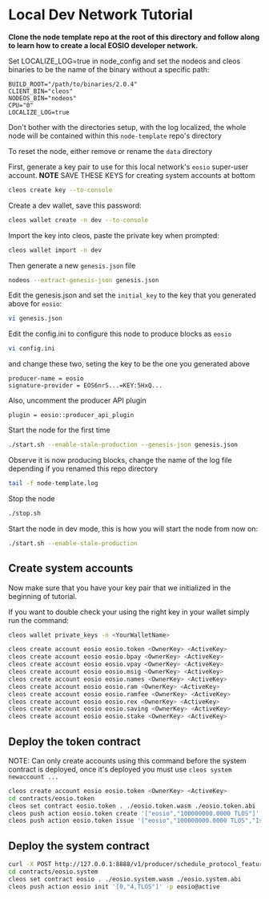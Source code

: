 # Local Dev Network Tutorial


__Clone the node template repo at the root of this directory and follow along to learn how to create a local EOSIO developer network.__


Set LOCALIZE_LOG=true in node_config and set the nodeos and cleos binaries to be the name of the binary without a specific path:
```
BUILD_ROOT="/path/to/binaries/2.0.4"
CLIENT_BIN="cleos"
NODEOS_BIN="nodeos"
CPU="0"
LOCALIZE_LOG=true
```
Don't bother with the directories setup, with the log localized, the whole node will be contained within this `node-template` repo's directory


To reset the node, either remove or rename the `data` directory

First, generate a key pair to use for this local network's `eosio` super-user account. **NOTE** SAVE THESE KEYS for creating system accounts at bottom
```bash
cleos create key --to-console
```

Create a dev wallet, save this password:
```bash
cleos wallet create -n dev --to-console
```

Import the key into cleos, paste the private key when prompted:
```bash
cleos wallet import -n dev
```

Then generate a new `genesis.json` file
```bash
nodeos --extract-genesis-json genesis.json
```

Edit the genesis.json and set the `initial_key` to the key that you generated above for `eosio`:
```bash
vi genesis.json
```

Edit the config.ini to configure this node to produce blocks as `eosio`
```bash
vi config.ini
```
and change these two, seting the key to be the one you generated above
```
producer-name = eosio
signature-provider = EOS6nrS...=KEY:5HxQ...
```
Also, uncomment the producer API plugin
```
plugin = eosio::producer_api_plugin
```

Start the node for the first time
```bash
./start.sh --enable-stale-production --genesis-json genesis.json
```

Observe it is now producing blocks, change the name of the log file depending if you renamed this repo directory
```bash
tail -f node-template.log
```

Stop the node
```bash
./stop.sh
```

Start the node in dev mode, this is how you will start the node from now on:
```bash
./start.sh --enable-stale-production
```
## Create system accounts
Now make sure that you have your key pair that we initialized in the beginning of tutorial. 

If you want to double check your using the right key in your wallet simply run the command:
```bash
cleos wallet private_keys -n <YourWalletName>
```


```bash
cleos create account eosio eosio.token <OwnerKey> <ActiveKey>
cleos create account eosio eosio.bpay <OwnerKey> <ActiveKey>
cleos create account eosio eosio.vpay <OwnerKey> <ActiveKey>
cleos create account eosio eosio.msig <OwnerKey> <ActiveKey>
cleos create account eosio eosio.names <OwnerKey> <ActiveKey>
cleos create account eosio eosio.ram <OwnerKey> <ActiveKey>
cleos create account eosio eosio.ramfee <OwnerKey> <ActiveKey>
cleos create account eosio eosio.rex <OwnerKey> <ActiveKey>
cleos create account eosio eosio.saving <OwnerKey> <ActiveKey>
cleos create account eosio eosio.stake <OwnerKey> <ActiveKey>
```

## Deploy the token contract

NOTE: Can only create accounts using this command before the system contract is deployed, once it's deployed you must use `cleos system newaccount ...`
```bash
cleos create account eosio eosio.token <OwnerKey> <ActiveKey>
cd contracts/eosio.token
cleos set contract eosio.token . ./eosio.token.wasm ./eosio.token.abi
cleos push action eosio.token create '["eosio","100000000.0000 TLOS"]' -p eosio.token@active
cleos push action eosio.token issue '["eosio","100000000.0000 TLOS","Issue max supply to eosio"]' -p eosio@active
```



## Deploy the system contract
```bash
curl -X POST http://127.0.0.1:8888/v1/producer/schedule_protocol_feature_activations -d '{"protocol_features_to_activate": ["0ec7e080177b2c02b278d5088611686b49d739925a92d9bfcacd7fc6b74053bd"]}' | jq
cd contracts/eosio.system
cleos set contract eosio . ./eosio.system.wasm ./eosio.system.abi
cleos push action eosio init '[0,"4,TLOS"]' -p eosio@active
```
